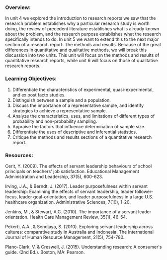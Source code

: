 ### Overview:

In unit 4 we explored the introduction to research reports we saw that the research problem establishes why a particular research study is worth doing, the review of precedent literature establishes what is already known about the problem, and the research purpose establishes what the research specifically intends to do.  In unit 5 we want to extend this to the next major section of a research report:  The methods and results.  Because of the great differences in quantitative and qualitative methods, we will break this discussion into two units.  This unit will focus on the methods and results of quantitative research reports, while unit 6 will focus on those of qualitative research reports.

### Learning Objectives:

1. Differentiate the characteristics of experimental, quasi-experimental, and ex post facto studies. 
2. Distinguish between a sample and a population. 
3. Discuss the importance of a representative sample, and identify strategies to achieve a representative sample. 
4. Analyze the characteristics, uses, and limitations of different types of probability and non-probability sampling. 
5. Appraise the factors that influence determination of sample size. 
6. Differentiate the uses of descriptive and inferential statistics. 
7. Critique the methods and results sections of a quantitative research report.

### Resources:

Cerit, Y. \(2009\).  The effects of servant leadership behaviours of school principals on teachers' job satisfaction. Educational Management Administration and Leadership, 37\(5\), 600-623.

Irving, J.A., & Berndt, J. \(2017\). Leader purposefulness within servant leadership: Examining the effects of servant leadership, leader follower-focus, leader goal-orientation, and leader purposefulness in a large U.S. healthcare organization. Administrative Sciences, 7\(10\), 1-20.

Jenkins, M., & Stewart, A.C. \(2010\). The importance of a servant leader orientation. Health Care Management Review, 35\(1\), 46-54.

Pekerti, A.A., & Sendjaya, S. \(2010\). Exploring servant leadership across cultures: comparative study in Australia and Indonesia.  The International Journal of Human Resource Management, 21\(5\), 754-780.

Plano-Clark, V. & Creswell, J. \(2015\). Understanding research: A consumer's guide. \(2nd Ed.\). Boston, MA: Pearson.

### 



